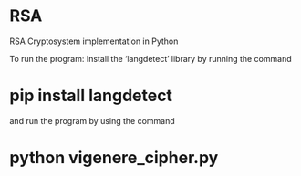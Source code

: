 # RSA
RSA Cryptosystem implementation in Python

To run the program: Install the ‘langdetect’ library by running the command 
# pip install langdetect 

and run the program by using the command 
# python vigenere_cipher.py
